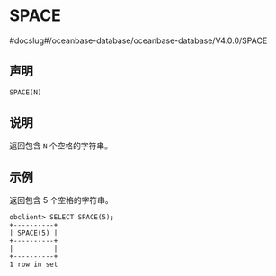 SPACE 
==========================
#docslug#/oceanbase-database/oceanbase-database/V4.0.0/SPACE


声明 
-----------------------

```sql
SPACE(N)
```



说明 
-----------------------

返回包含 `N` 个空格的字符串。

示例 
-----------------------

返回包含 5 个空格的字符串。

```unknow
obclient> SELECT SPACE(5);
+----------+
| SPACE(5) |
+----------+
|          |
+----------+
1 row in set
```


